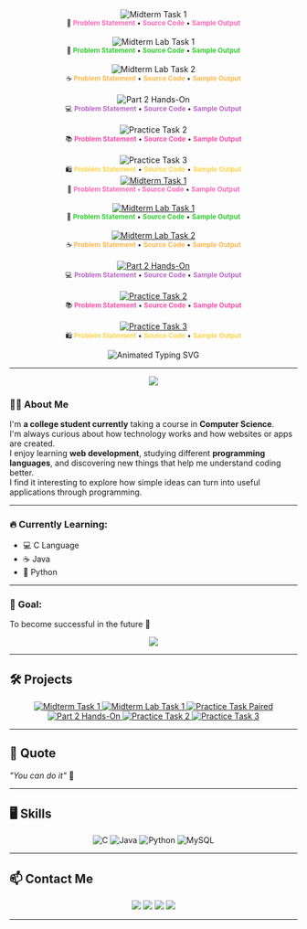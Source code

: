 <div align="center">

  <!-- 🌸 Midterm Paired Task 1 -->
  <img src="https://img.shields.io/badge/Midterm%20Paired%20Task%201-OO%20Analysis-ff6ec7?style=for-the-badge&logo=read-the-docs&logoColor=white&labelColor=ffb6c1" alt="Midterm Task 1">
  <br>
  <sub>
    🌷 
    <a href="https://docs.google.com/document/d/1bRfLVkRtA2qwSf6BGOMG4Q4qm5NJ1EdO/edit?usp=drivesdk" style="color:#ff69b4; text-decoration:none; font-weight:bold;">Problem Statement</a> • 
    <a href="https://github.com/joa-an/Midterm-Paired-Task-1" style="color:#ff69b4; text-decoration:none; font-weight:bold;">Source Code</a> • 
    <a href="https://drive.google.com/file/d/1sAMPLEoutputEXAMPLE1/view?usp=drivesdk" style="color:#ff69b4; text-decoration:none; font-weight:bold;">Sample Output</a>
  </sub>
  <br><br>

  <!-- 💚 Midterm Lab Task 1 -->
  <img src="https://img.shields.io/badge/Midterm%20Lab%20Task%201-Python%20Fundamentals-6eff6e?style=for-the-badge&logo=python&logoColor=white&labelColor=90ee90" alt="Midterm Lab Task 1">
  <br>
  <sub>
    🐍 
    <a href="https://docs.google.com/document/d/1YERtf7hYHV8QGPnRNhrBctQzYCLSypk3gDi5CL3vsWE/edit?usp=drivesdk" style="color:#32cd32; text-decoration:none; font-weight:bold;">Problem Statement</a> • 
    <a href="https://github.com/joa-an/Midterm-Lab-Task-1" style="color:#32cd32; text-decoration:none; font-weight:bold;">Source Code</a> • 
    <a href="https://drive.google.com/file/d/1SAMPLEpythonOutputEXAMPLE/view?usp=drivesdk" style="color:#32cd32; text-decoration:none; font-weight:bold;">Sample Output</a>
  </sub>
  <br><br>

  <!-- 🌼 Midterm Lab Task 2 -->
  <img src="https://img.shields.io/badge/Midterm%20Lab%20Task%202-Creating%20Functions-ffb84d?style=for-the-badge&logo=java&logoColor=white&labelColor=ffd27f" alt="Midterm Lab Task 2">
  <br>
  <sub>
    ☕ 
    <a href="https://docs.google.com/document/d/1q-XG5Y0TQ60uCarmwL9XIjsTUEjEMvL0fIvB55ag6ok/edit?usp=drivesdk" style="color:#ffb84d; text-decoration:none; font-weight:bold;">Problem Statement</a> • 
    <a href="https://github.com/joa-an/Midterm-Lab-Task-2" style="color:#ffb84d; text-decoration:none; font-weight:bold;">Source Code</a> • 
    <a href="https://drive.google.com/file/d/1sampleJavaOutputEXAMPLE/view?usp=drivesdk" style="color:#ffb84d; text-decoration:none; font-weight:bold;">Sample Output</a>
  </sub>
  <br><br>

  <!-- 💜 Part 2 Hands-On Program -->
  <img src="https://img.shields.io/badge/Part%202-Hands--On%20Program-9b59b6?style=for-the-badge&logo=visual-studio-code&logoColor=white&labelColor=d8b4ff" alt="Part 2 Hands-On">
  <br>
  <sub>
    💻 
    <a href="https://docs.google.com/document/d/1FJv_pi3gcrjvDPRe703b_DD-KF7VH9n2fl96THEMEt0/edit?usp=drivesdk" style="color:#ba68c8; text-decoration:none; font-weight:bold;">Problem Statement</a> • 
    <a href="https://github.com/joa-an/Hands-On-Program-Part2" style="color:#ba68c8; text-decoration:none; font-weight:bold;">Source Code</a> • 
    <a href="https://drive.google.com/file/d/1SAMPLEoutputHandsOn/view?usp=drivesdk" style="color:#ba68c8; text-decoration:none; font-weight:bold;">Sample Output</a>
  </sub>
  <br><br>

  <!-- 💗 Practice Task 2 -->
  <img src="https://img.shields.io/badge/Practice%20Task%202-Collections-ff4da6?style=for-the-badge&logo=database&logoColor=white&labelColor=ff85c1" alt="Practice Task 2">
  <br>
  <sub>
    📚 
    <a href="https://docs.google.com/document/d/1SAMPLEtask2DocEXAMPLE/view?usp=drivesdk" style="color:#ff4da6; text-decoration:none; font-weight:bold;">Problem Statement</a> • 
    <a href="https://github.com/joa-an/Practice-Task-2" style="color:#ff4da6; text-decoration:none; font-weight:bold;">Source Code</a> • 
    <a href="https://drive.google.com/file/d/1SAMPLEoutputCollections/view?usp=drivesdk" style="color:#ff4da6; text-decoration:none; font-weight:bold;">Sample Output</a>
  </sub>
  <br><br>

  <!-- 🛒 Practice Task 3 -->
  <img src="https://img.shields.io/badge/Practice%20Task%203-Shopping%20Cart-ffd44d?style=for-the-badge&logo=shopping-cart&logoColor=white&labelColor=ffe599" alt="Practice Task 3">
  <br>
  <sub>
    🛍️ 
    <a href="https://drive.google.com/file/d/1_taI4S_tWyhZIN6lHzsx5XCrDAtFeOGT/view?usp=drivesdk" style="color:#ffd44d; text-decoration:none; font-weight:bold;">Problem Statement</a> • 
    <a href="https://github.com/joa-an/Practice-Task-3" style="color:#ffd44d; text-decoration:none; font-weight:bold;">Source Code</a> • 
    <a href="https://drive.google.com/file/d/1sampleOutputShoppingCart/view?usp=drivesdk" style="color:#ffd44d; text-decoration:none; font-weight:bold;">Sample Output</a>
  </sub>

</div>












<div align="center">

  <!-- 🌸 Midterm Paired Task 1 -->
  <a href="https://docs.google.com/document/d/1bRfLVkRtA2qwSf6BGOMG4Q4qm5NJ1EdO/edit?usp=drivesdk" target="_blank">
    <img src="https://img.shields.io/badge/Midterm%20Paired%20Task%201-OO%20Analysis-ff6ec7?style=for-the-badge&logo=read-the-docs&logoColor=white&labelColor=ffb6c1" alt="Midterm Task 1">
  </a>
  <br>
  <sub>
    🌷 <a href="#" style="color:#ff69b4; text-decoration:none; font-weight:bold;">Problem Statement<https://docs.google.com/document/d/1bRfLVkRtA2qwSf6BGOMG4Q4qm5NJ1EdO/edit?usp=drivesdk> • 
    <a href="#" style="color:#ff69b4; text-decoration:none; font-weight:bold;">Source Code</a> • 
    <a href="#" style="color:#ff69b4; text-decoration:none; font-weight:bold;">Sample Output</a>
  </sub>
  <br><br>

  <!-- 💚 Midterm Lab Task 1 -->
  <a href="https://docs.google.com/document/d/1YERtf7hYHV8QGPnRNhrBctQzYCLSypk3gDi5CL3vsWE/edit?usp=drivesdk" target="_blank">
    <img src="https://img.shields.io/badge/Midterm%20Lab%20Task%201-Python%20Fundamentals-6eff6e?style=for-the-badge&logo=python&logoColor=white&labelColor=90ee90" alt="Midterm Lab Task 1">
  </a>
  <br>
  <sub>
    🐍 <a href="#" style="color:#32cd32; text-decoration:none; font-weight:bold;">Problem Statement</a> • 
    <a href="#" style="color:#32cd32; text-decoration:none; font-weight:bold;">Source Code</a> • 
    <a href="#" style="color:#32cd32; text-decoration:none; font-weight:bold;">Sample Output</a>
  </sub>
  <br><br>

  <!-- 🌼 Midterm Lab Task 2 -->
  <a href="https://docs.google.com/document/d/1q-XG5Y0TQ60uCarmwL9XIjsTUEjEMvL0fIvB55ag6ok/edit?usp=drivesdk" target="_blank">
    <img src="https://img.shields.io/badge/Midterm%20Lab%20Task%202-Creating%20Functions-ffb84d?style=for-the-badge&logo=java&logoColor=white&labelColor=ffd27f" alt="Midterm Lab Task 2">
  </a>
  <br>
  <sub>
    ☕ <a href="#" style="color:#ffb84d; text-decoration:none; font-weight:bold;">Problem Statement</a> • 
    <a href="#" style="color:#ffb84d; text-decoration:none; font-weight:bold;">Source Code</a> • 
    <a href="#" style="color:#ffb84d; text-decoration:none; font-weight:bold;">Sample Output</a>
  </sub>
  <br><br>

  <!-- 💜 Part 2 Hands-On Program -->
  <a href="https://docs.google.com/document/d/1FJv_pi3gcrjvDPRe703b_DD-KF7VH9n2fl96THEMEt0/edit?usp=drivesdk" target="_blank">
    <img src="https://img.shields.io/badge/Part%202-Hands--On%20Program-9b59b6?style=for-the-badge&logo=visual-studio-code&logoColor=white&labelColor=d8b4ff" alt="Part 2 Hands-On">
  </a>
  <br>
  <sub>
    💻 <a href="#" style="color:#ba68c8; text-decoration:none; font-weight:bold;">Problem Statement</a> • 
    <a href="#" style="color:#ba68c8; text-decoration:none; font-weight:bold;">Source Code</a> • 
    <a href="#" style="color:#ba68c8; text-decoration:none; font-weight:bold;">Sample Output</a>
  </sub>
  <br><br>

  <!-- 💗 Practice Task 2 -->
  <a href="https://github.com/joa-an/Practice-Task-2" target="_blank">
    <img src="https://img.shields.io/badge/Practice%20Task%202-Collections-ff4da6?style=for-the-badge&logo=database&logoColor=white&labelColor=ff85c1" alt="Practice Task 2">
  </a>
  <br>
  <sub>
    📚 <a href="#" style="color:#ff4da6; text-decoration:none; font-weight:bold;">Problem Statement</a> • 
    <a href="#" style="color:#ff4da6; text-decoration:none; font-weight:bold;">Source Code</a> • 
    <a href="#" style="color:#ff4da6; text-decoration:none; font-weight:bold;">Sample Output</a>
  </sub>
  <br><br>

  <!-- 🛒 Practice Task 3 -->
  <a href="https://drive.google.com/file/d/1_taI4S_tWyhZIN6lHzsx5XCrDAtFeOGT/view?usp=drivesdk" target="_blank">
    <img src="https://img.shields.io/badge/Practice%20Task%203-Shopping%20Cart-ffd44d?style=for-the-badge&logo=shopping-cart&logoColor=white&labelColor=ffe599" alt="Practice Task 3">
  </a>
  <br>
  <sub>
    🛍️ <a href="#" style="color:#ffd44d; text-decoration:none; font-weight:bold;">Problem Statement</a> • 
    <a href="#" style="color:#ffd44d; text-decoration:none; font-weight:bold;">Source Code</a> • 
    <a href="#" style="color:#ffd44d; text-decoration:none; font-weight:bold;">Sample Output</a>
  </sub>

</div>










<p align="center">
  <img src="https://readme-typing-svg.herokuapp.com?font=Fira+Code&size=36&pause=1000&color=B5838D&center=true&vCenter=true&width=700&lines=안녕하세요!!;Hello+There,+I'm+Johanna+Olmedo;Welcome+to+my+GitHub+account+🚀" alt="Animated Typing SVG" />
</p>

---

<p align="center">
  <img src="https://capsule-render.vercel.app/api?type=waving&color=0:ff6f91,50:ff9671,100:ffc75f&height=120&section=header"/>
</p>

### 👩‍🎓 About Me  
I'm **a college student currently** taking a course in **Computer Science**.  
I'm always curious about how technology works and how websites or apps are created.  
I enjoy learning **web development**, studying different **programming languages**, and discovering new things that help me understand coding better.  
I find it interesting to explore how simple ideas can turn into useful applications through programming.  


---

### 🔥 **Currently Learning:**  
- 💻 C Language  
- ☕ Java  
- 🐍 Python    

---

### 🎯 **Goal:**  
To become successful in the future 🚀  

<p align="center">
  <img src="https://capsule-render.vercel.app/api?type=waving&color=0:ffc75f,50:ff9671,100:ff6f91&height=120&section=footer"/>
</p>

---

## 🛠️ Projects

<p align="center">
  <a href="https://docs.google.com/document/d/1bRfLVkRtA2qwSf6BGOMG4Q4qm5NJ1EdO/edit?usp=drivesdk&ouid=110997899620812747796&rtpof=true&sd=true" target="_blank">
    <img src="https://img.shields.io/badge/Midterm%20Paired%20Task%201-OO%20Analysis-ff6ec7?style=for-the-badge&logo=read-the-docs&logoColor=white&labelColor=ffb6c1" alt="Midterm Task 1">
  </a>
  <a href="https://docs.google.com/document/d/1YERtf7hYHV8QGPnRNhrBctQzYCLSypk3gDi5CL3vsWE/edit?usp=drivesdk" target="_blank">
    <img src="https://img.shields.io/badge/Midterm%20Lab%20Task%201-Python%20Fundamentals-6eff6e?style=for-the-badge&logo=python&logoColor=white&labelColor=90ee90" alt="Midterm Lab Task 1">
  </a>
  <a href="https://docs.google.com/document/d/1q-XG5Y0TQ60uCarmwL9XIjsTUEjEMvL0fIvB55ag6ok/edit?usp=drivesdk" target="_blank">
    <img src="https://img.shields.io/badge/Midterm%20Lab%20Task%202-Creating%20Functions-ffb84d?style=for-the-badge&logo=java&logoColor=white&labelColor=ffd27f" alt="Practice Task Paired">
  </a>
  <a href="https://drive.google.com/file/d/17hIJhM9HKdxpZkPj-pIMOt-ybqgseB5G/view?usp=drivesdk" target="_blank">
    <img src="https://img.shields.io/badge/Part%202-Hands--On%20Program-9b59b6?style=for-the-badge&logo=visual-studio-code&logoColor=white&labelColor=d8b4ff" alt="Part 2 Hands-On">
  </a>
  <a href="https://github.com/joa-an/Practice-Task-2" target="_blank">
    <img src="https://img.shields.io/badge/Practice%20Task%202-Collections-ff4da6?style=for-the-badge&logo=database&logoColor=white&labelColor=ff85c1" alt="Practice Task 2">
  </a>
  <a href="https://drive.google.com/file/d/1_taI4S_tWyhZIN6lHzsx5XCrDAtFeOGT/view?usp=drivesdk" target="_blank">
    <img src="https://img.shields.io/badge/Practice%20Task%203-Shopping%20Cart-ffd44d?style=for-the-badge&logo=shopping-cart&logoColor=white&labelColor=ffe599" alt="Practice Task 3">
  </a>
</p>

---

## 💬 Quote
*"You can do it"* 💖

---

## 🖥️ Skills
<p align="center">
  <img src="https://img.shields.io/badge/C-00599C?style=for-the-badge&logo=c&logoColor=white" alt="C">
  <img src="https://img.shields.io/badge/Java-ED8B00?style=for-the-badge&logo=java&logoColor=white" alt="Java">
  <img src="https://img.shields.io/badge/Python-3776AB?style=for-the-badge&logo=python&logoColor=white" alt="Python">
  <img src="https://img.shields.io/badge/MySQL-4479A1?style=for-the-badge&logo=mysql&logoColor=white" alt="MySQL">
</p>

---


## 📫 Contact Me
<p align="center">
  <a href="mailto:ocaresjohanna@gmail.com"><img src="https://img.shields.io/badge/Email-ocaresjohanna@gmail.com-cyan?style=for-the-badge&logo=gmail&logoColor=white"></a>
  <a href="https://www.facebook.com/JohannaOcares" target="_blank"><img src="https://img.shields.io/badge/Facebook-JohannaOcares-blue?style=for-the-badge&logo=facebook&logoColor=white"></a>
  <a href="https://www.instagram.com/jo.hhx" target="_blank"><img src="https://img.shields.io/badge/Instagram-jo.hhx-pink?style=for-the-badge&logo=instagram&logoColor=white"></a>
  <a href="https://github.com/joa-an" target="_blank"><img src="https://img.shields.io/badge/GitHub-joa--an-black?style=for-the-badge&logo=github&logoColor=white"></a>
</p>

---


